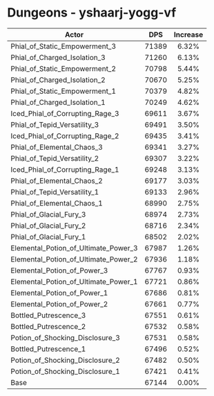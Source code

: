 # Dungeons - yshaarj-yogg-vf
| Actor | DPS | Increase |
|---|:---:|:---:|
|Phial_of_Static_Empowerment_3|71389|6.32%|
|Phial_of_Charged_Isolation_3|71260|6.13%|
|Phial_of_Static_Empowerment_2|70798|5.44%|
|Phial_of_Charged_Isolation_2|70670|5.25%|
|Phial_of_Static_Empowerment_1|70379|4.82%|
|Phial_of_Charged_Isolation_1|70249|4.62%|
|Iced_Phial_of_Corrupting_Rage_3|69611|3.67%|
|Phial_of_Tepid_Versatility_3|69491|3.50%|
|Iced_Phial_of_Corrupting_Rage_2|69435|3.41%|
|Phial_of_Elemental_Chaos_3|69341|3.27%|
|Phial_of_Tepid_Versatility_2|69307|3.22%|
|Iced_Phial_of_Corrupting_Rage_1|69248|3.13%|
|Phial_of_Elemental_Chaos_2|69177|3.03%|
|Phial_of_Tepid_Versatility_1|69133|2.96%|
|Phial_of_Elemental_Chaos_1|68990|2.75%|
|Phial_of_Glacial_Fury_3|68974|2.73%|
|Phial_of_Glacial_Fury_2|68716|2.34%|
|Phial_of_Glacial_Fury_1|68502|2.02%|
|Elemental_Potion_of_Ultimate_Power_3|67987|1.26%|
|Elemental_Potion_of_Ultimate_Power_2|67936|1.18%|
|Elemental_Potion_of_Power_3|67767|0.93%|
|Elemental_Potion_of_Ultimate_Power_1|67721|0.86%|
|Elemental_Potion_of_Power_1|67686|0.81%|
|Elemental_Potion_of_Power_2|67661|0.77%|
|Bottled_Putrescence_3|67551|0.61%|
|Bottled_Putrescence_2|67532|0.58%|
|Potion_of_Shocking_Disclosure_3|67531|0.58%|
|Bottled_Putrescence_1|67496|0.52%|
|Potion_of_Shocking_Disclosure_2|67482|0.50%|
|Potion_of_Shocking_Disclosure_1|67421|0.41%|
|Base|67144|0.00%|
